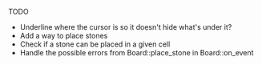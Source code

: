TODO
* Underline where the cursor is so it doesn't hide what's under it?
* Add a way to place stones
* Check if a stone can be placed in a given cell
* Handle the possible errors from Board::place\_stone in Board::on\_event

